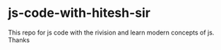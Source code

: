 # js-code-with-hitesh-sir
This repo for js code with the rivision and learn modern concepts of js. Thanks
